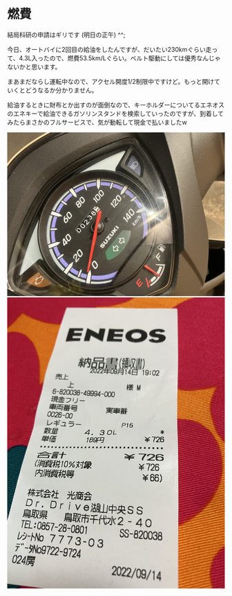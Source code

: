 # 燃費

結局科研の申請はギリです (明日の正午) ^^;

今日、オートバイに2回目の給油をしたんですが、だいたい230kmぐらい走って、4.3L入ったので、燃費53.5km/Lぐらい。ベルト駆動にしては優秀なんじゃないかと思います。

まあまだならし運転中なので、アクセル開度1/2制限中ですけど。もっと開けていくとどうなるか分かりません。

給油するときに財布とか出すのが面倒なので、キーホルダーについてるエネオスのエネキーで給油できるガソリンスタンドを検索していったのですが、到着してみたらまさかのフルサービスで、気が動転して現金で払いましたw

![nenpi](nenpi.jpg)
![receipt](receipt.jpg)
